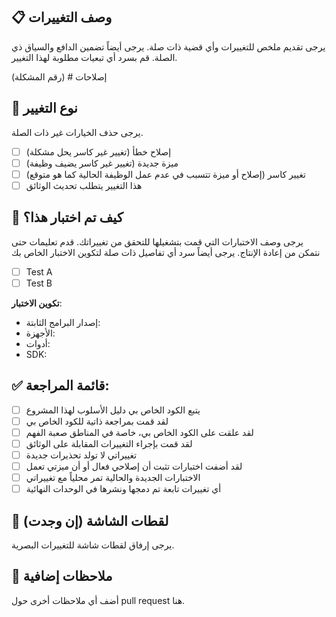 ## 📋 وصف التغييرات

يرجى تقديم ملخص للتغييرات وأي قضية ذات صلة. يرجى أيضاً تضمين الدافع والسياق ذي الصلة. قم بسرد أي تبعيات مطلوبة لهذا التغيير.

إصلاحات # (رقم المشكلة)

## 🎯 نوع التغيير

يرجى حذف الخيارات غير ذات الصلة.

- [ ] إصلاح خطأ (تغيير غير كاسر يحل مشكلة)
- [ ] ميزة جديدة (تغيير غير كاسر يضيف وظيفة)
- [ ] تغيير كاسر (إصلاح أو ميزة تتسبب في عدم عمل الوظيفة الحالية كما هو متوقع)
- [ ] هذا التغيير يتطلب تحديث الوثائق

## 🧪 كيف تم اختبار هذا؟

يرجى وصف الاختبارات التي قمت بتشغيلها للتحقق من تغييراتك. قدم تعليمات حتى نتمكن من إعادة الإنتاج. يرجى أيضاً سرد أي تفاصيل ذات صلة لتكوين الاختبار الخاص بك

- [ ] Test A
- [ ] Test B

**تكوين الاختبار**:

- إصدار البرامج الثابتة:
- الأجهزة:
- أدوات:
- SDK:

## ✅ قائمة المراجعة:

- [ ] يتبع الكود الخاص بي دليل الأسلوب لهذا المشروع
- [ ] لقد قمت بمراجعة ذاتية للكود الخاص بي
- [ ] لقد علقت على الكود الخاص بي، خاصة في المناطق صعبة الفهم
- [ ] لقد قمت بإجراء التغييرات المقابلة على الوثائق
- [ ] تغييراتي لا تولد تحذيرات جديدة
- [ ] لقد أضفت اختبارات تثبت أن إصلاحي فعال أو أن ميزتي تعمل
- [ ] الاختبارات الجديدة والحالية تمر محلياً مع تغييراتي
- [ ] أي تغييرات تابعة تم دمجها ونشرها في الوحدات النهائية

## 📸 لقطات الشاشة (إن وجدت)

يرجى إرفاق لقطات شاشة للتغييرات البصرية.

## 📝 ملاحظات إضافية

أضف أي ملاحظات أخرى حول pull request هنا.

